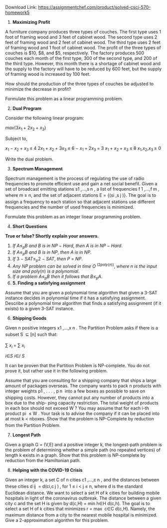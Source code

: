 Download Link: https://assignmentchef.com/product/solved-csci-570-homework5
<br>
<ol>

 <li><strong> Maximizing Profit </strong></li>

</ol>

A furniture company produces three types of couches. The first type uses 1 foot of framing wood and 3 feet of cabinet wood. The second type uses 2 feet of framing wood and 2 feet of cabinet wood. The third type uses 2 feet of framing wood and 1 foot of cabinet wood. The profit of the three types of couches is $10, $8, and $5, respectively. The factory produces 500 couches each month of the first type, 300 of the second type, and 200 of the third type. However, this month there is a shortage of cabinet wood and the supply to the factory will have to be reduced by 600 feet, but the supply of framing wood is increased by 100 feet.

How should the production of the three types of couches be adjusted to minimize the decrease in profit?

Formulate this problem as a linear programming problem.

<ol start="2">

 <li><strong>Dual Program </strong></li>

</ol>

Consider the following linear program:

<em>max</em>(3<em>x</em><sub>1 </sub>+ 2<em>x</em><sub>2 </sub>+ <em>x</em><sub>3</sub>)

Subject to,

<em>x</em><sub>1 </sub>− <em>x</em><sub>2 </sub>+ <em>x</em><sub>3 </sub>≤ 4 2<em>x</em><sub>1 </sub>+ <em>x</em><sub>2 </sub>+ 3<em>x</em><sub>3 </sub>≤ 6 − <em>x</em><sub>1 </sub>+ 2<em>x</em><sub>3 </sub>= 3 <em>x</em><sub>1 </sub>+ <em>x</em><sub>2 </sub>+ <em>x</em><sub>3 </sub>≤ 8 <em>x</em><sub>1</sub>,<em>x</em><sub>2</sub>,<em>x</em><sub>3 </sub>≥ 0

Write the dual problem.

<ol start="3">

 <li><strong> Spectrum Management </strong></li>

</ol>

Spectrum management is the process of regulating the use of radio frequencies to promote efficient use and gain a net social benefit. Given a set of broadcast emitting stations s1​ ,…,s<sub>​ </sub>n​ , a list of frequencies f<sub>​                     </sub>1​ ,…,f<sub>​ </sub>m​ ,<sub>​</sub> where m ≥ n, and the set of adjacent stations E = {(si​ ,s<sub>​ </sub>j​ )}<sub>​ </sub>. The goal is to assign a frequency to each station so that adjacent stations use different frequencies and the number of used frequencies is minimized.

Formulate this problem as an integer linear programming problem.

<ol start="4">

 <li><strong>Short Questions </strong></li>

</ol>

<strong>True or false? Shortly explain your answers.                             </strong>

<strong> </strong>

<ol>

 <li><em>If</em> <em>A</em>≤<em><sub>p</sub>B</em> <em>and</em> <em>B</em> <em>is</em> <em>in</em> <em>NP </em>− <em>Hard</em>, <em>then</em> <em>A</em> <em>is</em> <em>in</em> <em>NP </em>− <em>Hard</em>.</li>

 <li><em>If</em> <em>A</em>≤<em><sub>p</sub>B</em> <em>and</em> <em>B</em> <em>is</em> <em>in</em> <em>NP</em>, <em>then</em> <em>A</em> <em>is</em> <em>in</em> <em>NP</em>.</li>

 <li><em>If</em> 3 − <em>SAT</em>≤<em><sub>p</sub></em>2 − <em>SAT</em>, <em>then</em> <em>P </em>= <em>NP</em>.</li>

 <li><em>Any</em> <em>NP</em> <em>problem</em> <em>can</em> <em>be</em> <em>solved</em> <em>in</em> <em>time</em> <em>O</em> <sup>(2<em>poly</em>(<em>n</em>))</sup>, <em>where</em> <em>n</em> <em>is</em> <em>the</em> <em>input</em> <em>size</em> <em>and</em> <em>poly</em>(<em>n</em>) <em>is</em> <em>a</em> <em>polynomial</em>.</li>

 <li><em>If</em> <em>a</em> <em>problem</em> <em>A</em>≤<em><sub>p</sub>B</em> <em>then</em> <em>it</em> <em>follows</em> <em>that</em> <em>B</em>≤<em><sub>p</sub>A</em>.</li>

 <li><strong>              5. Finding a satisfying assignment </strong></li>

</ol>

Assume that you are given a polynomial time algorithm that given a 3-SAT instance decides in polynomial time if it has a satisfying assignment. Describe a polynomial time algorithm that finds a satisfying assignment (if it exists) to a given 3-SAT instance.

<ol start="6">

 <li><strong> Shipping Goods</strong></li>

</ol>

Given n positive integers x1​ ,…,x<sub>​ </sub>n​ . The Partition Problem asks if there is a subset S <sub>​ </sub>⊆ [n] such that:

∑ <em>x<sub>i </sub></em>= ∑ <em>x<sub>i</sub></em>

<em>i</em>∈<em>S          i</em>∈/ <em>S</em>

It can be proven that the Partition Problem is NP-complete. You do not prove it, but rather use it in the following problem.

Assume that you are consulting for a shipping company that ships a large amount of packages overseas. The company wants to pack n products with integer weights p1​ , . . . , p<sub>​ </sub>n ​ into a few boxes as possible to save<sub>​         </sub> on shipping costs. However, they cannot put any number of products into a box due to the ship- ping capacity restriction. The total weight of products in each box should not exceed W ? You may assume that for each i-th product pi ​ ≤ W . Your task is to advise the company if it can be placed into at most k &lt; n<sub>​ </sub> boxes. Show that the problem is NP-Complete by reduction from the Partition Problem.

<ol start="7">

 <li><strong> Longest Path </strong></li>

</ol>

Given a graph G = (V,E) and a positive integer k, the longest-path problem is the problem of determining whether a simple path (no repeated vertices) of length k exists in a graph. Show that this problem is  NP-complete by reduction from the Hamiltonian path.

<ol start="8">

 <li><strong> Helping with the COVID-19 Crisis </strong></li>

</ol>

Given an integer k, a set C of n cities c1​ ,…,c<sub>​ </sub>n​ , and the distances between these cities d<sub>​         </sub>ij ​ =<sub>​</sub> d(ci​ ,c<sub>​ </sub>j​ )<sub>​ </sub>, for 1 ≤ i &lt; j ≤ n, where d is the standard Euclidean distance. We want to select a set H of k cities for building mobile hospitals in light of the coronavirus outbreak. The distance between a given city c and the set H is given by d(c,H) = min h​∈H d(c,h). The goal is to select a set H of k cities that minimizes r = max <sub>​        </sub>c​∈C d(c,H). Namely,<sub>​</sub> the maximum distance from a city to the nearest mobile hospital is minimized. Give a 2-approximation algorithm for this problem.